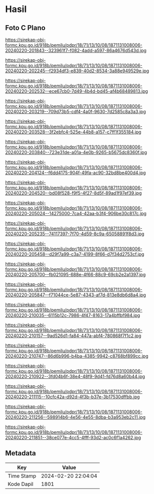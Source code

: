# Hasil

## Foto C Plano

https://sirekap-obj-formc.kpu.go.id/918b/pemilu/pdpr/18/71/13/10/08/1871131008006-20240220-201843--323961f7-f082-4add-a597-86a4676d543d.jpg

https://sirekap-obj-formc.kpu.go.id/918b/pemilu/pdpr/18/71/13/10/08/1871131008006-20240220-202245--f2934df3-e839-40d2-8534-3a88e949529e.jpg

https://sirekap-obj-formc.kpu.go.id/918b/pemilu/pdpr/18/71/13/10/08/1871131008006-20240220-202532--ece67cb0-7d49-4b4d-bd45-af4b68489813.jpg

https://sirekap-obj-formc.kpu.go.id/918b/pemilu/pdpr/18/71/13/10/08/1871131008006-20240220-203219--709d73b5-cdf4-4a0f-9630-7d2585c8a3a3.jpg

https://sirekap-obj-formc.kpu.go.id/918b/pemilu/pdpr/18/71/13/10/08/1871131008006-20240220-203528--3f2ebfc4-525e-44b8-a157-c7ff1f355184.jpg

https://sirekap-obj-formc.kpu.go.id/918b/pemilu/pdpr/18/71/13/10/08/1871131008006-20240220-203840--723e31de-a01a-4e0b-9265-b5675dc8360f.jpg

https://sirekap-obj-formc.kpu.go.id/918b/pemilu/pdpr/18/71/13/10/08/1871131008006-20240220-204124--f6dd4175-904f-49fa-ac90-32bd8be400d4.jpg

https://sirekap-obj-formc.kpu.go.id/918b/pemilu/pdpr/18/71/13/10/08/1871131008006-20240220-204520--bd08f528-f9f5-4f27-8d5f-89ad1f97ef39.jpg

https://sirekap-obj-formc.kpu.go.id/918b/pemilu/pdpr/18/71/13/10/08/1871131008006-20240220-205024--14275000-7ca4-42aa-b3f4-906be30c817c.jpg

https://sirekap-obj-formc.kpu.go.id/918b/pemilu/pdpr/18/71/13/10/08/1871131008006-20240220-205235--74117397-7f70-4d59-8c9a-65058891f8d3.jpg

https://sirekap-obj-formc.kpu.go.id/918b/pemilu/pdpr/18/71/13/10/08/1871131008006-20240220-205458--d29f7a99-c3a7-4199-8f66-d7f34d2753cf.jpg

https://sirekap-obj-formc.kpu.go.id/918b/pemilu/pdpr/18/71/13/10/08/1871131008006-20240220-205700--fb021095-688e-4f66-88c9-69cb2e2a1397.jpg

https://sirekap-obj-formc.kpu.go.id/918b/pemilu/pdpr/18/71/13/10/08/1871131008006-20240220-205847--f71044ce-5e87-4343-af7d-813e8db6d8a4.jpg

https://sirekap-obj-formc.kpu.go.id/918b/pemilu/pdpr/18/71/13/10/08/1871131008006-20240220-210035--6115b12c-7986-4f47-8163-17a4bffbf984.jpg

https://sirekap-obj-formc.kpu.go.id/918b/pemilu/pdpr/18/71/13/10/08/1871131008006-20240220-210157--9ad526d1-fa84-447a-abf4-780868f7f1c2.jpg

https://sirekap-obj-formc.kpu.go.id/918b/pemilu/pdpr/18/71/13/10/08/1871131008006-20240220-210747--86d6b996-b4ba-4385-9942-c8768bf899cc.jpg

https://sirekap-obj-formc.kpu.go.id/918b/pemilu/pdpr/18/71/13/10/08/1871131008006-20240220-210922--3fd04b6f-38e4-48f9-9d41-fd76d8a60b44.jpg

https://sirekap-obj-formc.kpu.go.id/918b/pemilu/pdpr/18/71/13/10/08/1871131008006-20240220-211115--10cfc42a-d92d-4f3b-b37e-3b17530dffbb.jpg

https://sirekap-obj-formc.kpu.go.id/918b/pemilu/pdpr/18/71/13/10/08/1871131008006-20240220-211256--598914b6-4e56-4e55-8dba-b3a953eb2c11.jpg

https://sirekap-obj-formc.kpu.go.id/918b/pemilu/pdpr/18/71/13/10/08/1871131008006-20240220-211851--38ce077e-4cc5-4fff-93d2-ac0c6f1a4262.jpg


## Metadata

| Key        | Value               |
| ---------- | ------------------- |
| Time Stamp | 2024-02-20 22:04:04 |
| Kode Dapil | 1801                |



